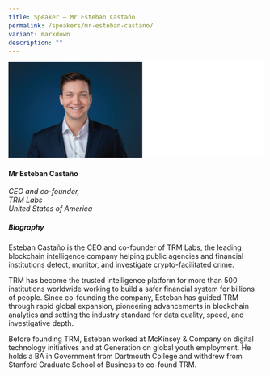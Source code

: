 ```yaml
---
title: Speaker – Mr Esteban Castaño
permalink: /speakers/mr-esteban-castano/
variant: markdown
description: ""
---
```

![](/images/2025%20speakers/Esteban_C.png)
#### **Mr Esteban Castaño**

*CEO and co-founder,<br>TRM Labs<br>United States of America*

##### **Biography**
Esteban Castaño is the CEO and co-founder of TRM Labs, the leading blockchain intelligence company helping public agencies and financial institutions detect, monitor, and investigate crypto-facilitated crime.

TRM has become the trusted intelligence platform for more than 500 institutions worldwide working to build a safer financial system for billions of people. Since co-founding the company, Esteban has guided TRM through rapid global expansion, pioneering advancements in blockchain analytics and setting the industry standard for data quality, speed, and investigative depth.

Before founding TRM, Esteban worked at McKinsey &amp; Company on digital technology initiatives and at Generation on global youth employment. He holds a BA in Government from Dartmouth College and withdrew from Stanford Graduate School of Business to co-found TRM.